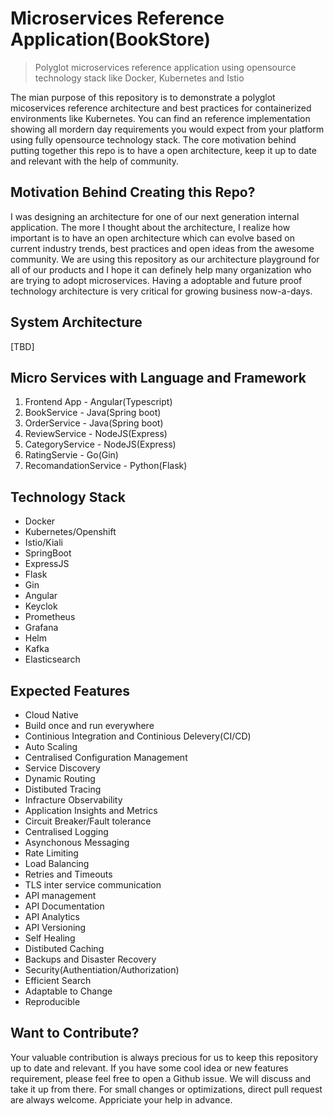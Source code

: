 # Microservices Reference Application(BookStore)

> Polyglot microservices reference application using opensource technology stack like Docker, Kubernetes and Istio

The mian purpose of this repository is to demonstrate a polyglot micoservices reference architecture and best practices for containerized environments like Kubernetes. You can find an reference implementation showing all mordern day requirements you would expect from your platform using fully opensource technology stack. The core motivation behind putting together this repo is to have a open architecture, keep it up to date and relevant with the help of community.

## Motivation Behind Creating this Repo?
I was designing an architecture for one of our next generation internal application. The more I thought about the architecture, I realize how important is to have an open architecture which can evolve based on current industry trends, best practices and open ideas from the awesome community. We are using this repository as our architecture playground for all of our products and I hope it can definely help many organization who are trying to adopt microservices. Having a adoptable and future proof technology architecture is very critical for growing business now-a-days.

## System Architecture
[TBD]

## Micro Services with Language and Framework

1. Frontend App - Angular(Typescript)
2. BookService - Java(Spring boot)
3. OrderService - Java(Spring boot)
4. ReviewService - NodeJS(Express)
5. CategoryService - NodeJS(Express)
6. RatingServie - Go(Gin)
7. RecomandationService - Python(Flask)

## Technology Stack

- Docker
- Kubernetes/Openshift
- Istio/Kiali
- SpringBoot
- ExpressJS
- Flask
- Gin
- Angular
- Keyclok
- Prometheus
- Grafana
- Helm
- Kafka
- Elasticsearch

## Expected Features
- Cloud Native
- Build once and run everywhere
- Continious Integration and Continious Delevery(CI/CD)
- Auto Scaling
- Centralised Configuration Management
- Service Discovery
- Dynamic Routing
- Distibuted Tracing
- Infracture Observability
- Application Insights and Metrics
- Circuit Breaker/Fault tolerance
- Centralised Logging
- Asynchonous Messaging
- Rate Limiting
- Load Balancing
- Retries and Timeouts
- TLS inter service communication
- API management
- API Documentation
- API Analytics
- API Versioning
- Self Healing
- Distibuted Caching
- Backups and Disaster Recovery
- Security(Authentiation/Authorization)
- Efficient Search
- Adaptable to Change
- Reproducible

## Want to Contribute?
Your valuable contribution is always precious for us to keep this repository up to date and relevant. If you have some cool idea or new features requirement, please feel free to open a Github issue. We will discuss and take it up from there. For small changes or optimizations, direct pull request are always welcome. Appriciate your help in advance.
